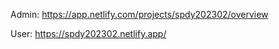 

Admin: https://app.netlify.com/projects/spdy202302/overview

User:  https://spdy202302.netlify.app/
